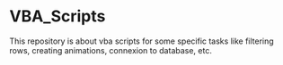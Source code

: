 # VBA_Scripts

This repository is about vba scripts for some specific tasks like filtering rows, creating animations, connexion to database,  etc.
